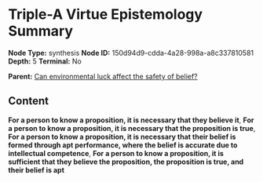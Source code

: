 # Triple-A Virtue Epistemology Summary

**Node Type:** synthesis
**Node ID:** 150d94d9-cdda-4a28-998a-a8c337810581
**Depth:** 5
**Terminal:** No

**Parent:** [Can environmental luck affect the safety of belief?](can-environmental-luck-affect-the-safety-of-belief-antithesis-29bfd588-f1a0-4be0-8e0b-413fe19e1913.md)

## Content

**For a person to know a proposition, it is necessary that they believe it**, **For a person to know a proposition, it is necessary that the proposition is true**, **For a person to know a proposition, it is necessary that their belief is formed through apt performance, where the belief is accurate due to intellectual competence**, **For a person to know a proposition, it is sufficient that they believe the proposition, the proposition is true, and their belief is apt**
